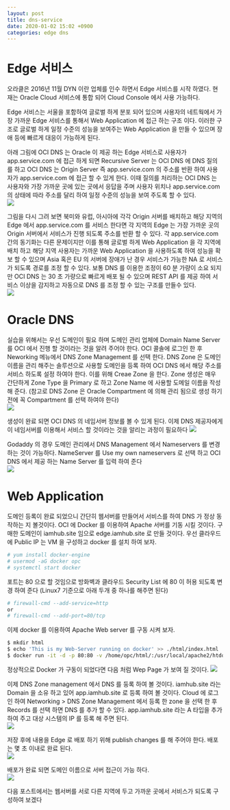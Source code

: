 ```yaml
---
layout: post
title: dns-service
date: 2020-01-02 15:02 +0900
categories: edge dns
---
```

# Edge 서비스
오라클은 2016년 11월 DYN 이란 업체를 인수 하면서 Edge 서비스를 시작 하였다.
현재는 Oracle Cloud 서비스에 통합 되어 Cloud Console 에서 사용 가능하다.

Edge 서비스는 서울을 포함하여 글로벌 하게 분포 되어 있으며 사용자의 네트웍에서 가장 가까운 Edge 서비스를 통해서 Web Application 에 접근 하는 구조 이다. 이러한 구조로 글로벌 하게 일정 수준의 성능을 보여주는 Web Application 을 만들 수 있으며 장애 등에 빠르게 대응이 가능하게 된다.

아래 그림에 OCI DNS 는 Oracle 이 제공 하는 Edge 서비스로 사용자가 app.service.com 에 접근 하게 되면 Recursive Server 는 OCI DNS 에 DNS 질의를 하고 OCI DNS 는 Origin Server 즉 app.service.com 의 주소를 반환 하여 사용자가 app.service.com 에 접근 할 수 있게 한다.
이때 질의를 처리하는 OCI DNS 는 사용자와 가장 가까운 곳에 있는 곳에서 응답을 주며 사용자 위치나 app.service.com 의 상태에 따라 주소를 달리 하여 일정 수준의 성능을 보여 주도록 할 수 있다.  
![](/image/dns-service/dns-service-1.png)

그림을 다시 그려 보면 북미와 유럽, 아시아에 각각 Origin 서버를 배치하고 해당 지역의 Edge 에서 app.service.com 를 서비스 한다면 각 지역의 Edge 는 가장 가까운 곳의 Origin 서버에서 서비스가 진행 되도록 주소를 반환 할 수 있다. 각 app.service.com 간의 동기화는 다른 문제이지만 이를 통해 글로벌 하게 Web Application 을 각 지역에 배치 하고 해당 지역 사용자는 가까운 Web Application 을 사용하도록 하여 성능을 확보 할 수 있으며 Asia 혹은 EU 의 서버에 장애가 난 경우 서비스가 가능한 NA 로 서비스가 되도록 경로를 조정 할 수 있다. 보통 DNS 를 이용한 조정이 60 분 가량이 소요 되지만 OCI DNS 는 30 초 가량으로 빠르게 배포 될 수 있으며 REST API 를 제공 하여 서비스 이상을 감지하고 자동으로 DNS 를 조정 할 수 있는 구조를 만들수 있다.  
![](/image/dns-service/dns-service-2.png)

# Oracle DNS
실습을 위해서는 우선 도메인이 필요 하며 도메인 관리 업체에 Domain Name Server 를 OCI 에서 진행 할 것이라는 것을 알려 주어야 한다.
OCI 콜솔에 로그인 한 후 Neworking 메뉴에서 DNS Zone Management 를 선택 한다.
DNS Zone 은 도메인 이름을 관리 해주는 솔루션으로 사용할 도메인을 등록 하여 OCI DNS 에서 해당 주소를 서비스 하도록 설정 하여야 한다. 이를 위해 Creae Zone 을 한다.
Zone 생성은 매우 간단하게 Zone Type 을 Primary 로 하고 Zone Name 에 사용할 도메일 이름을 작성 해 준다. (참고로 DNS Zone 은 Oracle Compartment 에 의해 관리 됨으로 생성 하기 전에 꼭 Compartment 를 선택 하여야 한다)  
![](/image/dns-service/dns-service-3.png)

생성이 완료 되면 OCI DNS 의 네임서버 정보를 볼 수 있게 된다. 이제 DNS 제공자에게 이 네임서버를 이용해서 서비스 할 것이라는 것을 알리는 과정이 필요하다
![](/image/dns-service/dns-service-4.png)

Godaddy 의 경우 도메인 관리에서 DNS Management 에서 Nameservers 를 변경 하는 것이 가능하다. NameServer 를 Use my own nameservers 로 선택 하고 OCI DNS 에서 제공 하는 Name Server 를 입력 하여 준다  
![](/image/dns-service/dns-service-5.png)

# Web Application
도메인 등록이 완료 되었으니 간단히 웹서버를 만들어서 서비스를 하여 DNS 가 정상 동작하는 지 볼것이다. OCI 에 Docker 를 이용하여 Apache 서버를 기동 시킬 것이다. 구매한 도메인이 iamhub.site 임으로 edge.iamhub.site 로 만들 것이다.
우선 클라우드에 Public IP 는 VM 을 구성하고 docker 를 설치 하여 보자.  
```bash
# yum install docker-engine  
# usermod -aG docker opc  
# systemctl start docker
```

포트는 80 으로 할 것임으로 방화벽과 클라우드 Security List 에 80 이 허용 되도록 변경 하여 준다 (Linux7 기준으로 아래 두개 중 하나를 해주면 된다)
```bash
# firewall-cmd --add-service=http
or
# firewall-cmd --add-port=80/tcp  
```

이제 docker 를 이용하여 Apache Web server 를 구동 시켜 보자. 
```bash
$ mkdir html  
$ echo 'This is my Web-Server running on docker' >> ./html/index.html  
$ docker run -it -d -p 80:80 -v /home/opc/html/:/usr/local/apache2/htdocs/ --name http httpd
```

정상적으로 Docker 가 구동이 되었다면 다음 처럼 Wep Page 가 보여 질 것이다.
![](/image/dns-service/dns-service-6.png)

이제 DNS Zone management 에서 DNS 를 둥록 하여 볼 것이다. iamhub.site 라는 Domain 을 소유 하고 있어 app.iamhub.site 로 등록 하여 볼 것이다.
Cloud 에 로그인 하여 Networking > DNS Zone Management 에서 등록 한 zone 을 선택 한 후 Records 를 선택 하면 DNS 를 추가 할 수 있다. app.iamhub.site 라는 A 타입을 추가 하여 주고 대상 시스템의 IP 를 등록 해 주면 된다.  
![](/image/dns-service/dns-service-7.png)

저장 후에 내용을 Edge 로 배포 하기 위해 publish changes 를 해 주어야 한다. 배포는 몇 초 이내로 완료 된다.  
![](/image/dns-service/dns-service-8.png)

배포가 완료 되면 도메인 이름으로 서버 접근이 가능 하다.  
![](/image/dns-service/dns-service-9.png)

다음 포스트에서는 웹서버를 서로 다른 지역에 두고 가까운 곳에서 서비스가 되도록 구성하여 보겠다